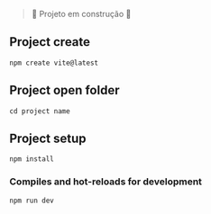> :construction: Projeto em construção :construction:

## Project create
```
npm create vite@latest
```

## Project open folder
```
cd project name
```

## Project setup
```
npm install
```

### Compiles and hot-reloads for development
```
npm run dev
```